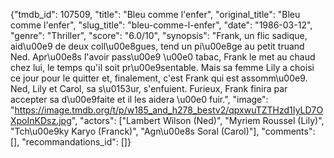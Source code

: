 {"tmdb_id": 107509, "title": "Bleu comme l'enfer", "original_title": "Bleu comme l'enfer", "slug_title": "bleu-comme-l-enfer", "date": "1986-03-12", "genre": "Thriller", "score": "6.0/10", "synopsis": "Frank, un flic sadique, aid\u00e9 de deux coll\u00e8gues, tend un pi\u00e8ge au petit truand Ned. Apr\u00e8s l'avoir pass\u00e9 \u00e0 tabac, Frank le met au chaud chez lui, le temps qu'il soit pr\u00e9sentable. Mais sa femme Lily a choisi ce jour pour le quitter et, finalement, c'est Frank qui est assomm\u00e9. Ned, Lily et Carol, sa s\u0153ur, s'enfuient. Furieux, Frank finira par accepter sa d\u00e9faite et il les aidera \u00e0 fuir.", "image": "https://image.tmdb.org/t/p/w185_and_h278_bestv2/qpxwuTZTHzd1IyLD7OXpoInKDsz.jpg", "actors": ["Lambert Wilson (Ned)", "Myriem Roussel (Lily)", "Tch\u00e9ky Karyo (Franck)", "Agn\u00e8s Soral (Carol)"], "comments": [], "recommandations_id": []}